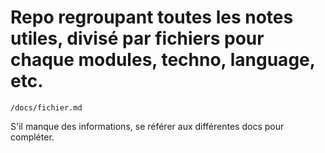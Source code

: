 # Repo regroupant toutes les notes utiles, divisé par fichiers pour chaque modules, techno, language, etc.

`/docs/fichier.md`

S'il manque des informations, se référer aux différentes docs pour compléter.